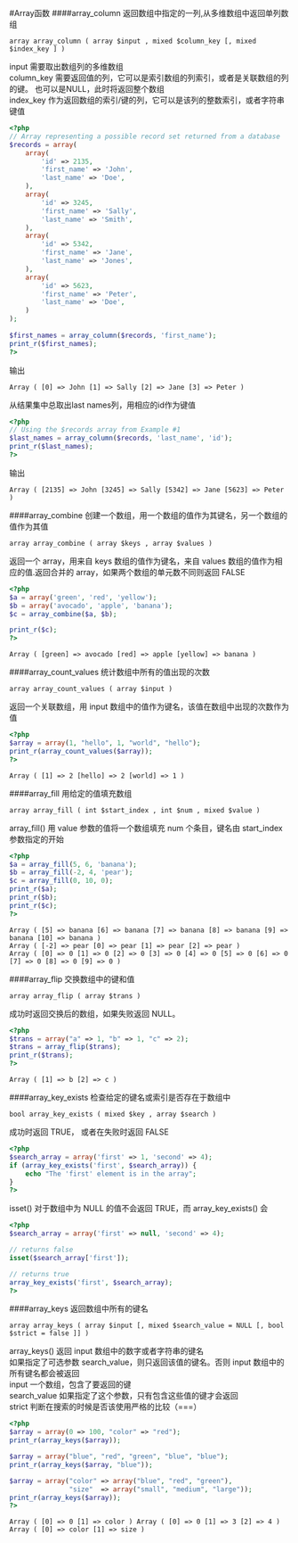 #Array函数
####array_column
返回数组中指定的一列,从多维数组中返回单列数组
```text
array array_column ( array $input , mixed $column_key [, mixed $index_key ] )
```
input 需要取出数组列的多维数组         
column_key 需要返回值的列，它可以是索引数组的列索引，或者是关联数组的列的键。 也可以是NULL，此时将返回整个数组           
index_key 作为返回数组的索引/键的列，它可以是该列的整数索引，或者字符串键值        
```php
<?php
// Array representing a possible record set returned from a database
$records = array(
    array(
        'id' => 2135,
        'first_name' => 'John',
        'last_name' => 'Doe',
    ),
    array(
        'id' => 3245,
        'first_name' => 'Sally',
        'last_name' => 'Smith',
    ),
    array(
        'id' => 5342,
        'first_name' => 'Jane',
        'last_name' => 'Jones',
    ),
    array(
        'id' => 5623,
        'first_name' => 'Peter',
        'last_name' => 'Doe',
    )
);
 
$first_names = array_column($records, 'first_name');
print_r($first_names);
?>
```
输出
```text
Array ( [0] => John [1] => Sally [2] => Jane [3] => Peter ) 
```
从结果集中总取出last names列，用相应的id作为键值
```php
<?php
// Using the $records array from Example #1
$last_names = array_column($records, 'last_name', 'id');
print_r($last_names);
?>
```
输出
```text
Array ( [2135] => John [3245] => Sally [5342] => Jane [5623] => Peter ) 
```
####array_combine
创建一个数组，用一个数组的值作为其键名，另一个数组的值作为其值
```text
array array_combine ( array $keys , array $values )
```
返回一个 array，用来自 keys 数组的值作为键名，来自 values 数组的值作为相应的值.返回合并的 array，如果两个数组的单元数不同则返回 FALSE
```php
<?php
$a = array('green', 'red', 'yellow');
$b = array('avocado', 'apple', 'banana');
$c = array_combine($a, $b);

print_r($c);
?>
```
```text
Array ( [green] => avocado [red] => apple [yellow] => banana ) 
```
####array_count_values
统计数组中所有的值出现的次数
```text
array array_count_values ( array $input )
```
返回一个关联数组，用 input 数组中的值作为键名，该值在数组中出现的次数作为值
```php
<?php
$array = array(1, "hello", 1, "world", "hello");
print_r(array_count_values($array));
?>
```
```text
Array ( [1] => 2 [hello] => 2 [world] => 1 ) 
```
####array_fill
用给定的值填充数组
```text
array array_fill ( int $start_index , int $num , mixed $value )
```
array_fill() 用 value 参数的值将一个数组填充 num 个条目，键名由 start_index 参数指定的开始
```php
<?php
$a = array_fill(5, 6, 'banana');
$b = array_fill(-2, 4, 'pear');
$c = array_fill(0, 10, 0);
print_r($a);
print_r($b);
print_r($c);
?>
```
```text
Array ( [5] => banana [6] => banana [7] => banana [8] => banana [9] => banana [10] => banana ) 
Array ( [-2] => pear [0] => pear [1] => pear [2] => pear ) 
Array ( [0] => 0 [1] => 0 [2] => 0 [3] => 0 [4] => 0 [5] => 0 [6] => 0 [7] => 0 [8] => 0 [9] => 0 ) 
```
####array_flip
交换数组中的键和值
```text
array array_flip ( array $trans )
```
成功时返回交换后的数组，如果失败返回 NULL。
```php
<?php
$trans = array("a" => 1, "b" => 1, "c" => 2);
$trans = array_flip($trans);
print_r($trans);
?>
```
```text
Array ( [1] => b [2] => c ) 
```
####array_key_exists
检查给定的键名或索引是否存在于数组中
```text
bool array_key_exists ( mixed $key , array $search )
```
成功时返回 TRUE， 或者在失败时返回 FALSE
```php
<?php
$search_array = array('first' => 1, 'second' => 4);
if (array_key_exists('first', $search_array)) {
    echo "The 'first' element is in the array";
}
?>
```
isset() 对于数组中为 NULL 的值不会返回 TRUE，而 array_key_exists() 会
```php
<?php
$search_array = array('first' => null, 'second' => 4);

// returns false
isset($search_array['first']);

// returns true
array_key_exists('first', $search_array);
?>
```
####array_keys
返回数组中所有的键名
```text
array array_keys ( array $input [, mixed $search_value = NULL [, bool $strict = false ]] )
```
array_keys() 返回 input 数组中的数字或者字符串的键名              
如果指定了可选参数 search_value，则只返回该值的键名。否则 input 数组中的所有键名都会被返回             
input 一个数组，包含了要返回的键            
search_value 如果指定了这个参数，只有包含这些值的键才会返回      
strict 判断在搜索的时候是否该使用严格的比较（===）    
```php
<?php
$array = array(0 => 100, "color" => "red");
print_r(array_keys($array));

$array = array("blue", "red", "green", "blue", "blue");
print_r(array_keys($array, "blue"));

$array = array("color" => array("blue", "red", "green"),
               "size"  => array("small", "medium", "large"));
print_r(array_keys($array));
?>
```
```text
Array ( [0] => 0 [1] => color ) Array ( [0] => 0 [1] => 3 [2] => 4 ) Array ( [0] => color [1] => size ) 
```



